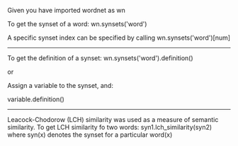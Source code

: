 Given you have imported wordnet as wn

To get the synset of a word:
wn.synsets('word')

A specific synset index can be specified by calling wn.synsets('word')[num]

----------------------------------------------------------------------------------------------
  
To get the definition of a synset:
wn.synsets('word').definition()
  
or

Assign a variable to the synset, and:

variable.definition()
  
-----------------------------------------------------------------------------------------------
Leacock-Chodorow (LCH) similarity was used as a measure of semantic similarity.
To get LCH similarity fo two words:
syn1.lch_similarity(syn2)
where syn(x) denotes the synset for a particular word(x)


  
